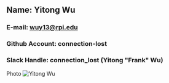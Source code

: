 ## Name: Yitong Wu
### E-mail: wuy13@rpi.edu 
### Github Account: connection-lost
### Slack Handle: connection_lost (Yitong "Frank" Wu)
Photo ![Yitong Wu](images/me.jpg)
